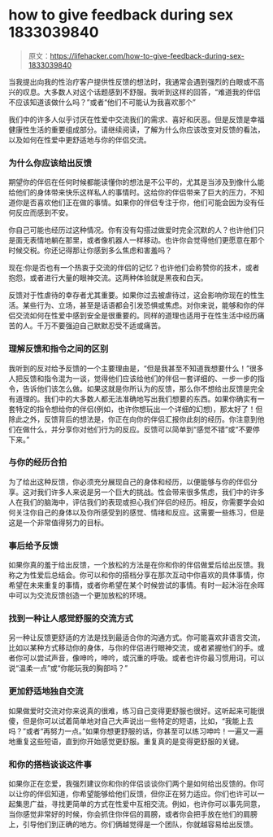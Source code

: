 # how to give feedback during sex 1833039840

> 原文：<https://lifehacker.com/how-to-give-feedback-during-sex-1833039840>

当我提出向我的性治疗客户提供性反馈的想法时，我通常会遇到强烈的白眼或不高兴的叹息。大多数人对这个话题感到不舒服。我听到这样的回答，“难道我的伴侣不应该知道该做什么吗？”或者“他们不可能认为我喜欢那个”

我们中的许多人似乎讨厌在性爱中交流我们的需求、喜好和厌恶。但是反馈是幸福健康性生活的重要组成部分。请继续阅读，了解为什么你应该改变对反馈的看法，以及如何在性爱中更舒适地与你的伴侣交流。



### 为什么你应该给出反馈

期望你的伴侣在任何时候都能读懂你的想法是不公平的，尤其是当涉及到像什么能给他们的身体带来快乐这样私人的事情时。这给你的伴侣带来了巨大的压力，不知道你是否喜欢他们正在做的事情。如果你的伴侣专注于你，他们可能会因为没有任何反应而感到不安。

你自己可能也经历过这种情况。你有没有勾搭过做爱时完全沉默的人？也许他们只是面无表情地躺在那里，或者像机器人一样移动。也许你会觉得他们更愿意在那个时候交税。你还记得那让你感到多么焦虑和害羞吗？

现在:你是否也有一个热衷于交流的伴侣的记忆？也许他们会称赞你的技术，或者抱怨，或者进行大量的眼神交流。这两种体验就是黑夜和白天。



反馈对于性虐待的幸存者尤其重要。如果你过去被虐待过，这会影响你现在的性生活。某些行为、立场，甚至是话语都会引发恐惧或焦虑。对你来说，能够和你的伴侣交流如何在性爱中感到安全是很重要的。同样的道理也适用于在性生活中经历痛苦的人。千万不要强迫自己默默忍受不适或痛苦。

### 理解反馈和指令之间的区别

我听到的反对给予反馈的一个主要理由是，“但是我甚至不知道我想要什么！”很多人把反馈和指令混为一谈，觉得他们应该给他们的伴侣一套详细的、一步一步的指令，告诉他们该怎么做。如果这就是你所认为的反馈，那么你不想给出反馈是完全有道理的。我们中的大多数人都无法准确地写出我们想要的东西。如果你确实有一套特定的指令想给你的伴侣(例如，也许你想玩出一个详细的幻想)，那太好了！但除此之外，反馈背后的想法是，你正在向你的伴侣汇报你此刻的经历。你注意到他们在做什么，并分享你对他们行为的反应。反馈可以简单到“感觉不错”或“不要停下来。”

### 与你的经历合拍

为了给出这种反馈，你必须充分展现自己的身体和经历，以便能够与你的伴侣分享。这对我们许多人来说是另一个巨大的挑战。性会带来很多焦虑，我们中的许多人在我们的脑海中，评估我们的表现或担心我们伴侣的经历。相反，你需要学会如何关注你自己的身体以及你所感受到的感觉、情绪和反应。这需要一些练习，但是这是一个非常值得努力的目标。

### 事后给予反馈

如果你真的羞于给出反馈，一个放松的方法是在你和你的伴侣做爱后给出反馈。我称之为性爱后总结会。你可以和你的搭档分享在那次互动中你喜欢的具体事情，你希望在未来重复的事情，或者你希望在某个时候尝试的事情。有时一起沐浴在余晖中可以为交流反馈创造一个更加放松的环境。



### 找到一种让人感觉舒服的交流方式

另一种让反馈更舒适的方法是找到最适合你的沟通方式。你可能喜欢非语言交流，比如以某种方式移动你的身体，与你的伴侣进行眼神交流，或者紧握他们的手。或者你可以尝试声音，像呻吟，呻吟，或沉重的呼吸。或者也许你最习惯用词，可以说“温柔一点”或“你能玩我的胸部吗？”

### 更加舒适地独自交流

如果做爱时交流对你来说真的很难，练习自己变得更舒服也很好。这听起来可能很傻，但是你可以试着简单地对自己大声说出一些特定的短语，比如，“我能上去吗？”或者“再努力一点。”如果你想更舒服的话，你甚至可以练习呻吟！一遍又一遍地重复这些短语，直到你开始感觉更舒服。重复真的是变得更舒服的关键。

### 和你的搭档谈谈这件事

如果你正在恋爱，我强烈建议你和你的伴侣谈谈你们两个是如何给出反馈的。你可以让你的伴侣知道，你希望能够给他们反馈，但你正在努力适应。你们也许可以一起集思广益，寻找更简单的方式在性爱中互相交流。例如，也许你可以事先同意，当你感觉非常好的时候，你会抓住你伴侣的肩膀，或者你会把手放在他们的肩膀上，引导他们到正确的地方。你们俩越觉得是一个团队，你就越容易给出反馈。